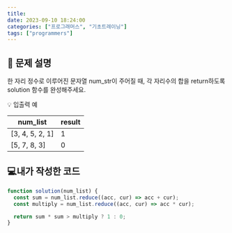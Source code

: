 ```yaml
---
title:
date: 2023-09-10 18:24:00
categories: ["프로그래머스", "기초트레이닝"]
tags: ["programmers"]
---
```


[]()

## 📔 문제 설명

한 자리 정수로 이루어진 문자열 num_str이 주어질 때, 각 자리수의 합을 return하도록 solution 함수를 완성해주세요.

💡 입출력 예

| num_list        | result |
| --------------- | ------ |
| [3, 4, 5, 2, 1] | 1      |
| [5, 7, 8, 3]    | 0      |

## 💻내가 작성한 코드

```js
function solution(num_list) {
  const sum = num_list.reduce((acc, cur) => acc + cur);
  const multiply = num_list.reduce((acc, cur) => acc * cur);

  return sum * sum > multiply ? 1 : 0;
}
```
